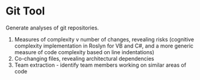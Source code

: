 # Git Tool

Generate analyses of git repositories. 

1) Measures of complexity v number of changes, revealing risks (cognitive complexity implementation in Roslyn for VB and C#, and a more generic measure of code complexity based on line indentations)
2) Co-changing files, revealing architectural dependencies
3) Team extraction - identify team members working on similar areas of code
